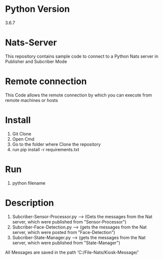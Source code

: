 # Python Version
3.6.7
# Nats-Server
This repository contains sample code to connect to a Python Nats server in Publisher and Subcriber Mode
# Remote connection
This Code allows the remote connection by which you can execute from remote machines or hosts

# Install
1. Git Clone
2. Open Cmd
3. Go to the folder where Clone the repository 
4. run pip install -r requirements.txt
# Run 
1. python filename

# Description
1. Subcriber-Sensor-Processor.py --> (Gets the messages from the Nat server, which were published from "Sensor-Processor")
2. Subcriber-Face-Detection.py --> (gets the messages from the Nat server, which were posted from "Face-Detection")
3. Subcriber-State-Manager.py --> (gets the messages from the Nat server, which were published from "State-Manager")

All Messages are saved in the path 'C:/File-Nats/Kiosk-Message/'